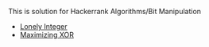 This is solution for Hackerrank Algorithms/Bit Manipulation

* [Lonely Integer](https://www.hackerrank.com/challenges/lonely-integer/problem)
* [Maximizing XOR](https://www.hackerrank.com/challenges/maximizing-xor/problem)
